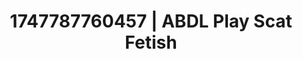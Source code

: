 ---
categories:
- Flushed cheeks
- Kinky fairytales
- Rough sex
- Deepthroat
- Erotic hair pulling
image: /assets/images/1747787760457.jpg
layout: post
seo:
  description: Featured content with artistic ABDL Play, Scat Fetish. HD images available.
  keywords: ABDL Play, Scat Fetish
  og_image: /assets/images/1747787760457.jpg
  schema_type: VisualArtwork
tags:
- '#1747787760457'
- Scat Fetish
- ABDL Play
title: 1747787760457 | ABDL Play Scat Fetish
---